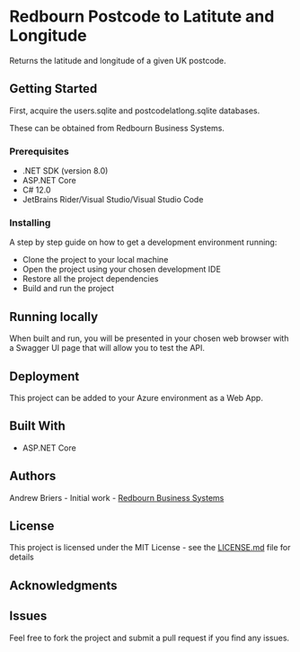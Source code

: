 # Redbourn Postcode to Latitute and Longitude

Returns the latitude and longitude of a given UK postcode.

## Getting Started

First, acquire the users.sqlite and postcodelatlong.sqlite databases.

These can be obtained from Redbourn Business Systems.

### Prerequisites

- .NET SDK (version 8.0)
- ASP.NET Core
- C# 12.0
- JetBrains Rider/Visual Studio/Visual Studio Code

### Installing

A step by step guide on how to get a development environment running:

- Clone the project to your local machine
- Open the project using your chosen development IDE
- Restore all the project dependencies
- Build and run the project

## Running locally

When built and run, you will be presented in your chosen web browser with a Swagger UI page that will allow you to test the API.

## Deployment

This project can be added to your Azure environment as a Web App.

## Built With

- ASP.NET Core

## Authors

Andrew Briers - Initial work - [Redbourn Business Systems](https://www.redbourn.co.uk/)

## License

This project is licensed under the MIT License - see the [LICENSE.md](LICENSE.md) file for details

## Acknowledgments

## Issues

Feel free to fork the project and submit a pull request if you find any issues.